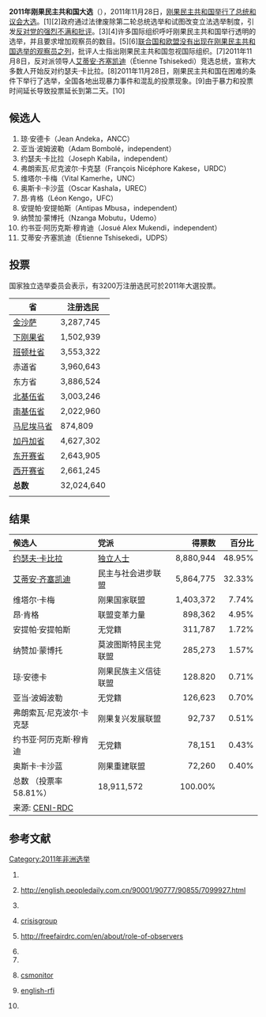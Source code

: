 **2011年刚果民主共和国大选**（），2011年11月28日，[刚果民主共和国举行了](../Page/刚果民主共和国.md "wikilink")[总统和](https://zh.wikipedia.org/wiki/总统 "wikilink")[议会大选](../Page/议会.md "wikilink")。\[1\]\[2\]政府通过法律废除第二轮总统选举和试图改变立法选举制度，引发[反对党的强烈不满和批评](../Page/反对党.md "wikilink")。\[3\]\[4\]许多国际组织呼吁刚果民主共和国举行透明的选举，并且要求增加观察员的数目。\[5\]\[6\][联合国和](https://zh.wikipedia.org/wiki/联合国 "wikilink")[欧盟没有出现在刚果民主共和国选举的观察员之列](https://zh.wikipedia.org/wiki/欧盟 "wikilink")，批评人士指出刚果民主共和国忽视国际组织。\[7\]2011年11月8日，反对派领导人[艾蒂安·齐塞凯迪](https://zh.wikipedia.org/wiki/艾蒂安·齐塞凯迪 "wikilink")（Étienne
Tshisekedi）竞选总统，宣称大多数人开始反对约瑟夫·卡比拉。\[8\]2011年11月28日，刚果民主共和国在困难的条件下举行了选举，全国各地出现暴力事件和混乱的投票现象。\[9\]由于暴力和投票时间延长导致投票延长到第二天。\[10\]

## 候选人

1.  琼·安德卡（Jean Andeka，ANCC）
2.  亚当·波姆波勒（Adam Bombolé，independent）
3.  约瑟夫·卡比拉（Joseph Kabila，independent）
4.  弗朗索瓦·尼克波尔·卡克瑟（François Nicéphore Kakese，URDC）
5.  维塔尔·卡梅（Vital Kamerhe，UNC）
6.  奥斯卡·卡沙蓝（Oscar Kashala，UREC）
7.  昂·肯格（Léon Kengo，UFC）
8.  安提帕·安提帕斯（Antipas Mbusa，independent）
9.  纳赞加·蒙博托（Nzanga Mobutu，Udemo）
10. 约书亚·阿历克斯·穆肯迪（Josué Alex Mukendi，independent）
11. 艾蒂安·齐塞凯迪（Étienne Tshisekedi，UDPS）

## 投票

国家独立选举委员会表示，有3200万注册选民可於2011年大選投票。

| 省                                                       | 注册选民       |
| ------------------------------------------------------- | ---------- |
| [金沙萨](https://zh.wikipedia.org/wiki/金沙萨 "wikilink")     | 3,287,745  |
| [下刚果省](https://zh.wikipedia.org/wiki/下刚果省 "wikilink")   | 1,502,939  |
| [班顿杜省](../Page/班顿杜省.md "wikilink")                      | 3,553,322  |
| 赤道省                                                     | 3,960,643  |
| 东方省                                                     | 3,886,524  |
| [北基伍省](https://zh.wikipedia.org/wiki/北基伍省 "wikilink")   | 3,003,246  |
| [南基伍省](https://zh.wikipedia.org/wiki/南基伍省 "wikilink")   | 2,022,960  |
| [马尼埃马省](https://zh.wikipedia.org/wiki/马尼埃马省 "wikilink") | 874,809    |
| [加丹加省](../Page/加丹加省.md "wikilink")                      | 4,627,302  |
| [东开赛省](https://zh.wikipedia.org/wiki/东开赛省 "wikilink")   | 2,643,905  |
| [西开赛省](https://zh.wikipedia.org/wiki/西开赛省 "wikilink")   | 2,661,245  |
| **总数**                                                  | 32,024,640 |
|                                                         |            |

## 结果

| 候选人                                                                                               | 党派                                                    |       得票数 |    百分比 |
| :------------------------------------------------------------------------------------------------ | :---------------------------------------------------- | --------: | -----: |
| [约瑟夫·卡比拉](../Page/约瑟夫·卡比拉.md "wikilink")                                                          | [独立人士](https://zh.wikipedia.org/wiki/独立人士 "wikilink") | 8,880,944 | 48.95% |
| [艾蒂安·齐塞凯迪](https://zh.wikipedia.org/wiki/艾蒂安·齐塞凯迪 "wikilink")                                     | 民主与社会进步联盟                                             | 5,864,775 | 32.33% |
| 维塔尔·卡梅                                                                                            | 刚果国家联盟                                                | 1,403,372 |  7.74% |
| 昂·肯格                                                                                              | 联盟变革力量                                                |   898,362 |  4.95% |
| 安提帕·安提帕斯                                                                                          | 无党籍                                                   |   311,787 |  1.72% |
| 纳赞加·蒙博托                                                                                           | 莫波图斯特民主党联盟                                            |   285,273 |  1.57% |
| 琼·安德卡                                                                                             | 刚果民族主义信徒联盟                                            |   128.820 |  0.71% |
| 亚当·波姆波勒                                                                                           | 无党籍                                                   |   126,623 |  0.70% |
| 弗朗索瓦·尼克波尔·卡克瑟                                                                                     | 刚果复兴发展联盟                                              |    92,737 |  0.51% |
| 约书亚·阿历克斯·穆肯迪                                                                                      | 无党籍                                                   |    78,151 |  0.43% |
| 奥斯卡·卡沙蓝                                                                                           | 刚果重建联盟                                                |    72,260 |  0.40% |
| 总数 （投票率58.81%）                                                                                    | 18,911,572                                            |   100.00% |        |
| 来源: [CENI-RDC](https://web.archive.org/web/20121115140403/http://www.ceni.gouv.cd/resultats.aspx) |                                                       |           |        |

## 参考文献

[Category:2011年非洲选举](https://zh.wikipedia.org/wiki/Category:2011年非洲选举 "wikilink")

1.
2.  <http://english.peopledaily.com.cn/90001/90777/90855/7099927.html>
3.
4.  [crisisgroup](http://www.crisisgroup.org/en/regions/africa/central-africa/dr-congo/drc-electoral-law-for-2011-choosing-continuity.aspx)

5.  <http://freefairdrc.com/en/about/role-of-observers>
6.
7.
8.  [csmonitor](http://www.csmonitor.com/World/Africa/Africa-Monitor/2011/1108/Congolese-candidate-Tshisekedi-declares-himself-president)
9.  [english-rfi](http://www.english.rfi.fr/africa/20111128-day-chaotic-voting-drc-elections)
10.